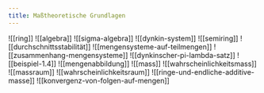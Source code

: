 ```yaml
---
title: Maßtheoretische Grundlagen
---
```


![[ring]]
![[algebra]]
![[sigma-algebra]]
![[dynkin-system]]
![[semiring]]
![[durchschnittsstabilität]]
![[mengensysteme-auf-teilmengen]]
![[zusammenhang-mengensysteme]]
![[dynkinscher-pi-lambda-satz]]
![[beispiel-1.4]]
![[mengenabbildung]]
![[mass]]
![[wahrscheinlichkeitsmass]]
![[massraum]]
![[wahrscheinlichkeitsraum]]
![[ringe-und-endliche-additive-masse]]
![[konvergenz-von-folgen-auf-mengen]]